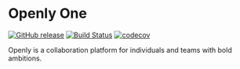 # Openly One

[![GitHub release](https://img.shields.io/badge/version-0.21-blue.svg)](https://github.com/OpenlyOne/openly)
[![Build Status](https://travis-ci.org/OpenlyOne/openly.svg?branch=master)](https://travis-ci.org/OpenlyOne/openly)
[![codecov](https://codecov.io/gh/OpenlyOne/openly/branch/master/graph/badge.svg)](https://codecov.io/gh/OpenlyOne/openly)

Openly is a collaboration platform for individuals and teams with bold
ambitions.
